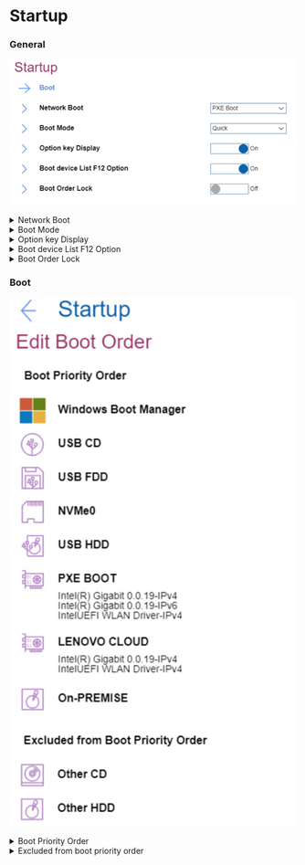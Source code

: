 # Startup #

### General ###

![](./img/startup.png)

<details><summary>Network Boot</summary>

Option to select top priority of the Boot Priority Order when waking from LAN.
One of 9 possible options:

1.	**PXE BOOT** – Default
2.	USB CD
3.	USB FDD
4.	NVMe0
5.	USB HDD
6.	LENOVO CLOUD
7.	ON-PREMISE
8.	Other CD
9.	Other HDD

!> LENOVO CLOUD and ON-PREMISE may not be available on all models.

| WMI Setting name | Values | Locked by SVP | AMD/Intel |
|:---|:---|:---|:---|
| NetworkBoot | HDD0, HDD1, HDD2, HDD3, HDD4, <br>PXEBOOT, ATAPICD0, ATAPICD1, ATAPICD2, USBFDD, <br>USBCD, USBHDD, OtherHDD, OtherCD, NVMe0, <br>NVMe1, HTTPSBOOT, LENOVOCLOUD, ON-PREMISE, NODEV | Yes | Both |

</details>

<details><summary>Boot Mode</summary>

One of 2 possible values:

1.	**Quick** – the diagnostic splash screen does not display unless you press Esc during boot. Default.
2.	Diagnostics – the diagnostic splash screen always displays during boot.

| WMI Setting name | Values | Locked by SVP | AMD/Intel |
|:---|:---|:---|:---|
| BootMode | Quick, Diagnostics | No | Both |

</details>

<details><summary>Option key Display</summary>

One of 2 possible states:

1.	**On** – system will show the option key message when the system is booted. Default.
2.	Off – system will not show the option key message.

| WMI Setting name | Values | Locked by SVP | AMD/Intel |
|:---|:---|:---|:---|
| StartupOptionKeys | Disable, Enable | Yes | Both |

</details>

<details><summary>Boot device List F12 Option</summary>

One of 2 possible states:

1.	**On** – F12 key is used to invoke a pop-up Boot devise list. Default.<br>
2.	Off – F12 does not invoke a pop-up Boot device list.

?>  This option is only available when Supervisor enters setup.

| WMI Setting name | Values | Locked by SVP | AMD/Intel |
|:---|:---|:---|:---|
| BootDeviceListF12Option | Disable, Enable | Yes | Both |

</details>

<details><summary>Boot Order Lock</summary>

This setting can prevent other software from altering the Boot Order when it is enabled. This may be required in situations where an alternative boot loaded is required to be first in the boot order. When enabled, the Boot Order can only be changed using the BIOS Setup or the WMI interface.

One of 2 possible states:

1.	On – Boot Priority Order is locked.
2.	**Off** – Boot Priority Order is not locked. Default.

| WMI Setting name | Values | Locked by SVP | AMD/Intel |
|:---|:---|:---|:---|
| BootOrderLock | Disable, Enable | Yes | Both |

</details>

### Boot ###

![](./img/boot.png)

<details><summary>Boot Priority Order</summary>

The ordered list of currently defined boot priority order.
Keys used to view or configure devices:

* '↑' and '↓' arrows Select a device.
* '+' and '-' move the device up or down.
* 'Shift + 1' enables or disables a device.
* 'Delete' deletes an unprotected device.

Possible items on the list:

1.	Windows Boot Manager
2.	USB CD
3.	USB FDD
4.	NVMe0
5.	USB HDD
6.	PXE Boot – sub-menu appears only when multiple network stacks are available.<br>
    a.	Intel (R) Gigabit x.x.xx-Ipv4<br>
    b.	Intel (R) Gigabit x.x.xx-Ipv6<br>
7.	LENOVO CLOUD
8.	ON-PREMISE

!> LENOVO CLOUD and ON-PREMISE may not be available on all models.

| WMI Setting name | Values | Locked by SVP | AMD/Intel |
|:---|:---|:---|:---|
| BootOrder | HDD0, HDD1, HDD2, HDD3, HDD4, <br>PXEBOOT, ATAPICD0, ATAPICD1, ATAPICD2, USBFDD, <br>USBCD, USBHDD, OtherHDD, OtherCD, NVMe0, NVMe1, HTTPSBOOT,<br>LENOVOCLOUD, ON-PREMISE, NODEV | Yes | Both |

</details>

<details><summary>Excluded from boot priority order</summary>

By default, the following items are excluded from boot priority order:

1.	Other CD
2.	Other HDD


</details>
